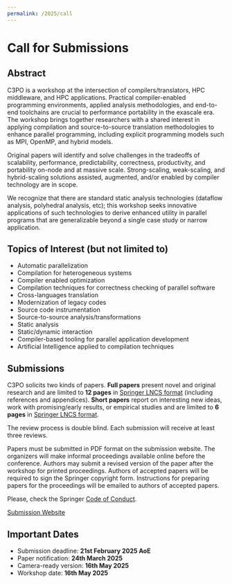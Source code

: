 ```yaml
---
permalink: /2025/call
---
```



<p></p>
<p></p>

# Call for Submissions


## Abstract
C3PO is a workshop at the intersection of compilers/translators, HPC
middleware, and HPC applications. Practical compiler-enabled programming
environments, applied analysis methodologies, and end-to-end toolchains are
crucial to performance portability in the exascale era. The workshop brings
together researchers with a shared interest in applying compilation and
source-to-source translation methodologies to enhance parallel programming,
including explicit programming models such as MPI, OpenMP, and hybrid models.

Original papers will identify and solve challenges in the tradeoffs of
scalability, performance, predictability, correctness, productivity, and
portability on-node and at massive scale. Strong-scaling, weak-scaling, and
hybrid-scaling solutions assisted, augmented, and/or enabled by compiler
technology are in scope.

We recognize that there are standard static analysis technologies (dataflow
analysis, polyhedral analysis, etc); this workshop seeks innovative
applications of such technologies to derive enhanced utility in parallel
programs that are generalizable beyond a single case study or narrow
application.

## Topics of Interest (but not limited to)
- Automatic parallelization
- Compilation for heterogeneous systems
- Compiler enabled optimization
- Compilation techniques for correctness checking of parallel software
- Cross-languages translation
- Modernization of legacy codes
- Source code instrumentation
- Source-to-source analysis/transformations
- Static analysis
- Static/dynamic interaction
- Compiler-based tooling for parallel application development 
- Artificial Intelligence applied to compilation techniques 

<!-- - Compiler-based tooling for parallel application development -->

## Submissions

C3PO solicits two kinds of papers. **Full papers** present novel and original
research and are limited to **12 pages** in <a href="https://www.springer.com/gp/computer-science/lncs/conference-proceedings-guidelines" target="blank">Springer LNCS format</a> (including references and appendices). **Short papers**
report on interesting new ideas, work with promising/early results, or
empirical studies and are limited to **6 pages** in <a href="https://www.springer.com/gp/computer-science/lncs/conference-proceedings-guidelines" target="blank">Springer LNCS format</a>.

The review process is double blind. Each submission will receive at least three
reviews.

Papers must be submitted in PDF format on the submission website. The
organizers will make informal proceedings available online before the
conference. Authors may submit a revised version of the paper after the
workshop for printed proceedings. Authors of accepted papers will be required
to sign the Springer copyright form. Instructions for preparing papers for the
proceedings will be emailed to authors of accepted papers.


Please, check the Springer <a href="https://www.springernature.com/gp/authors/book-authors-code-of-conduct" target="blank">Code of Conduct</a>.

<!-- [Submission Website](https://easychair.org/conferences/?conf=c3po21) 
[Submission Website](https://easychair.org/conferences/?conf=c3po22)
Submission Website: <a href="https://easychair.org/conferences/?conf=c3po24" target="blank">https://easychair.org/conferences/?conf=c3po24</a>
-->
[Submission Website](https://easychair.org/conferences/?conf=c3po25)

## Important Dates
<!-- - Submission deadline: 21st February 2022 AoE -->
<!-- - Submission deadline: ~~21st February 2022 AoE~~ 28th February 2022 AoE -->

- Submission deadline: **21st February 2025 AoE**
- Paper notification: **24th March 2025**
- Camera-ready version: **16th May 2025**
- Workshop date: **16th May 2025**

